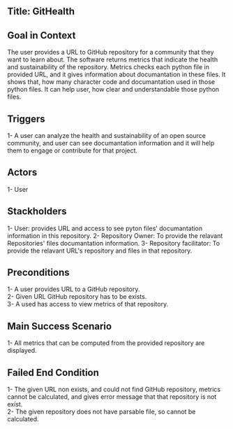 ## Title: GitHealth

## Goal in Context
The user provides a URL to GitHub repository for a community that they want to learn about. The software returns metrics that indicate the health and sustainability of the repository. Metrics checks each python file in provided URL, and it gives information about documantation in these files. It shows that, how many character code and documantation used in those python files. It can help user, how clear and understandable those python files.

## Triggers
1- A user can analyze the health and sustainability of an open source community, and user can see documantation information and it will help them to engage or contribute for that project. 
## Actors
1- User <br />

## Stackholders
1- User: provides URL and access to see pyton files' documantation information in this repository.
2- Repository Owner: To provide the relavant Repositories' files documantation information.
3- Repository facilitator: To provide the relavant URL's repository and files in that repository.
## Preconditions
1- A user provides URL to a GitHub repository. <br />
2- Given URL GitHub repository has to be exists. <br />
3- A used has access to view metrics of that repository. 

## Main Success Scenario
1- All metrics that can be computed from the provided repository are displayed.

## Failed End Condition
1- The given URL non exists, and could not find GitHub repository, metrics cannot be calculated, and gives error message that that repository is not exist. <br />
2- The given repository does not have parsable file, so cannot be calculated. <br />

